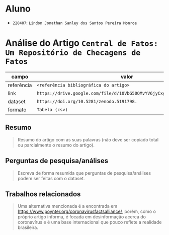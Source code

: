 # Aluno
* `220407`: `Lindon Jonathan Sanley dos Santos Pereira Monroe`

# Análise do Artigo `Central de Fatos: Um Repositório de Checagens de Fatos`

| campo | valor |
|------------|----------------------------------------|
| referência | `<referência bibliográfica do artigo>` |
| link       | `https://drive.google.com/file/d/10VbG50QMvYV6jyCxgU2mwP21vYUG6CcA/view` |
| dataset | `https://doi.org/10.5281/zenodo.5191798.` |
| formato | `Tabela (csv)` |

## Resumo

> Resumo do artigo com as suas palavras (não deve ser copiado total ou parcialmente o resumo do artigo).

## Perguntas de pesquisa/análises

> Escreva de forma resumida que perguntas de pesquisa/análises podem ser feitas com o dataset.

## Trabalhos relacionados

> Uma alternativa mencionada é a encontrada em https://www.poynter.org/coronavirusfactsalliance/, porém, como o próprio artigo informa, é focada em desinformação acerca do coronavírus e é uma base internacional que pouco reflete a realidade brasileira.
